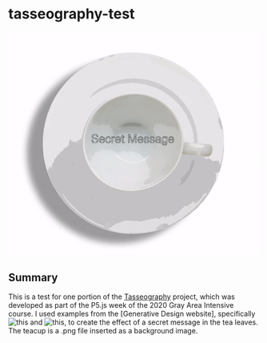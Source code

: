 # tasseography-test

![Tasseography test](tasseography-test.gif)

## Summary

This is a test for one portion of the [Tasseography](https://github.com/Ceciceciceci/tea-reading) project, which was developed as part of the P5.js week of the 2020 Gray Area Intensive course. I used examples from the [Generative Design website], specifically ![this](http://www.generative-gestaltung.de/2/sketches/?01_P/P_3_2_1_02) and ![this](http://www.generative-gestaltung.de/2/sketches/?02_M/M_1_2_01), to create the effect of a secret message in the tea leaves. The teacup is a .png file inserted as a background image.
